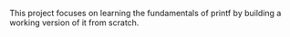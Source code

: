 This project focuses on learning the fundamentals of printf by building a working version of it from scratch.